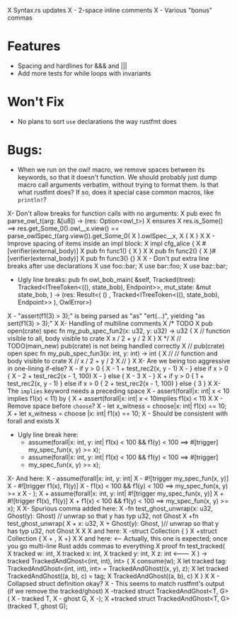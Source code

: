X Syntax.rs updates
X - 2-space inline comments
X - Various "bonus" commas

# Features
  - Spacing and hardlines for &&& and |||
  - Add more tests for while loops with invariants

# Won't Fix
  - No plans to sort `use` declarations the way rustfmt does

# Bugs:

- When we run on the owl! macro, we remove spaces between its keywords,
  so that it doesn't function.  We should probably just dump macro
  call arguments verbatim, without trying to format them.  Is that
  what rustfmt does?  If so, does it special case common macros,
  like `println!`?

X- Don't allow breaks for function calls with no arguments:
X    pub exec fn parse_owl_t(arg: &[u8]) -> (res: Option<owl_t>)
X        ensures
X            res.is_Some() ==> res.get_Some_0().owl__x.view() == parse_owlSpec_t(arg.view()).get_Some_0(
X            ).owlSpec__x,
X    {
X    }
X 
X - Improve spacing of items inside an impl block:
X     impl cfg_alice {
X       #[verifier(external_body)]
X       pub fn func1() {
X       }
X 
X       pub fn func2() {
X       }#[verifier(external_body)]
X       pub fn func3() {}
X 
X - Don't put extra line breaks after use declarations
X     use foo::bar;
X     use bar::foo;
X     use baz::bar;

- Ugly line breaks:
        pub fn owl_bob_main(
            &self,
            Tracked(itree): Tracked<ITreeToken<((), state_bob), Endpoint>>,
            mut_state: &mut state_bob,
        ) -> (res: Result<( ()
    , Tracked<ITreeToken<((), state_bob), Endpoint>> ), OwlError>)


X - "assert(f1(3) > 3);" is being parsed as "as" "ert(...)", yielding "as sert(f1(3) > 3);"
X
X- Handling of multiline comments
X    /* TODO
X    pub open(crate) spec fn my_pub_spec_fun2(x: u32, y: u32) -> u32 {
X        // function visible to all, body visible to crate
X        x / 2 + y / 2
X    }
X    */
X    // TODO(main_new) pub(crate) is not being handled correctly
X    // pub(crate) open spec fn my_pub_spec_fun3(x: int, y: int) -> int {
X    //     // function and body visible to crate
X    //     x / 2 + y / 2
X    // }
X
X- Are we being too aggressive in one-lining if-else?
X    -    if y > 0 {
X    -        1 + test_rec2(x, y - 1)
X    -    } else if x > 0 {
X    -        2 + test_rec2(x - 1, 100)
X    -    } else {
X    -        3
X    -    }
X    +    if y > 0 { 1 + test_rec2(x, y - 1) } else if x > 0 { 2 + test_rec2(x - 1, 100) } else { 3 }
X
X- The `implies` keyword needs a preceding space
X    -    assert(forall|x: int| x < 10 implies f1(x) < 11) by {
X    +    assert(forall|x: int| x < 10implies f1(x) < 11)
X
X - Remove space before `choose`?
X       -        let x_witness = choose|x: int| f1(x) == 10;
X       +        let x_witness = choose |x: int| f1(x) == 10;
X   - Should be consistent with forall and exists
X 

- Ugly line break here:
    -    assume(forall|x: int, y: int| f1(x) < 100 && f1(y) < 100 ==> #[trigger] my_spec_fun(x, y) >= x);
    +    assume(forall|x: int, y: int| f1(x) < 100 && f1(y) < 100 ==> #[trigger]
    +    my_spec_fun(x, y) >= x);

X- And here:
X    -    assume(forall|x: int, y: int|
X    -        #![trigger my_spec_fun(x, y)]
X    -        #![trigger f1(x), f1(y)]
X    -        f1(x) < 100 && f1(y) < 100 ==> my_spec_fun(x, y) >= x
X    -    );
X    +    assume(forall|x: int, y: int| #![trigger my_spec_fun(x, y)]
X    +    #![trigger f1(x), f1(y)]
X    +    f1(x) < 100 && f1(y) < 100 ==> my_spec_fun(x, y) >= x);
X
X- Spurious comma added here:
X    -fn test_ghost_unwrap(x: u32, Ghost(y): Ghost<u32>) // unwrap so that y has typ u32, not Ghost<u32>
X    +fn test_ghost_unwrap(
X    +    x: u32,
X    +    Ghost(y): Ghost<u32>,  )// unwrap so that y has typ u32, not Ghost<u32>
X
X
X   and here:
X      -struct Collection { }
X      +struct Collection {
X      +    ,
X      +}
X
X    and here: <-- Actually, this one is expected; once you go multi-line Rust adds commas to everything
X        proof fn test_tracked(
X            tracked w: int,
X            tracked x: int,
X            tracked y: int,
X            z: int          <---
X        ) -> tracked TrackedAndGhost<(int, int), int> {
X            consume(w);
X            let tracked tag: TrackedAndGhost<(int, int), int> = TrackedAndGhost((x, y), z);
X            let tracked TrackedAndGhost((a, b), c) = tag;
X            TrackedAndGhost((a, b), c)
X        }
X
X - Collapsed struct definition okay?
X     - This seems to match rustfmt's output (if we remove the tracked/ghost)
X         -tracked struct TrackedAndGhost<T, G>(
X         -    tracked T,
X         -    ghost G,
X         -);
X         +tracked struct TrackedAndGhost<T, G>(tracked T, ghost G);

